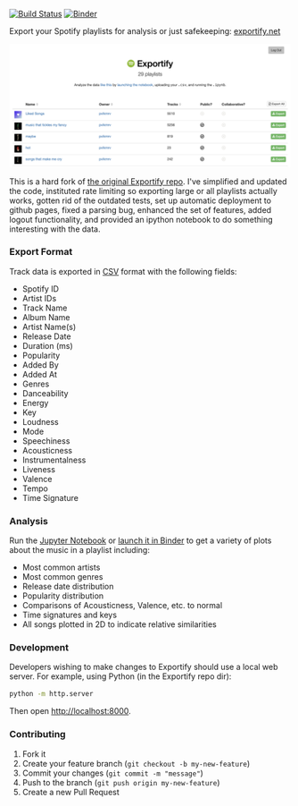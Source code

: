 [![Build Status](http://img.shields.io/travis/pavelkomarov/exportify.svg?style=flat)](https://travis-ci.org/pavelkomarov/exportify)
[![Binder](https://mybinder.org/badge_logo.svg)](https://mybinder.org/v2/gh/pavel-aicradle/exportify/master)

Export your Spotify playlists for analysis or just safekeeping: [exportify.net](https://exportify.net)

<a href="https://pavelkomarov.com/exportify/app"><img src="screenshot.png"/></a>

This is a hard fork of [the original Exportify repo](https://github.com/watsonbox/exportify). I've simplified and updated the code, instituted rate limiting so exporting large or all playlists actually works, gotten rid of the outdated tests, set up automatic deployment to github pages, fixed a parsing bug, enhanced the set of features, added logout functionality, and provided an ipython notebook to do something interesting with the data.

### Export Format

Track data is exported in [CSV](http://en.wikipedia.org/wiki/Comma-separated_values) format with the following fields:

- Spotify ID
- Artist IDs
- Track Name
- Album Name
- Artist Name(s)
- Release Date
- Duration (ms)
- Popularity
- Added By
- Added At
- Genres
- Danceability
- Energy
- Key
- Loudness
- Mode
- Speechiness
- Acousticness
- Instrumentalness
- Liveness
- Valence
- Tempo
- Time Signature

### Analysis

Run the [Jupyter Notebook](https://github.com/pavelkomarov/exportify/blob/master/taste_analysis.ipynb) or [launch it in Binder](https://mybinder.org/v2/gh/pavelkomarov/exportify/master) to get a variety of plots about the music in a playlist including:

- Most common artists
- Most common genres
- Release date distribution
- Popularity distribution
- Comparisons of Acousticness, Valence, etc. to normal
- Time signatures and keys
- All songs plotted in 2D to indicate relative similarities


### Development

Developers wishing to make changes to Exportify should use a local web server. For example, using Python (in the Exportify repo dir):

```bash
python -m http.server
```

Then open [http://localhost:8000](http://localhost:8000).

### Contributing

1. Fork it
2. Create your feature branch (`git checkout -b my-new-feature`)
3. Commit your changes (`git commit -m "message"`)
4. Push to the branch (`git push origin my-new-feature`)
5. Create a new Pull Request
